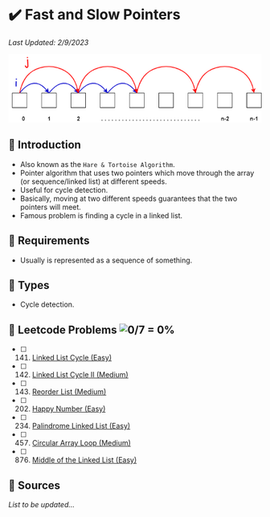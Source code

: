 # :heavy_check_mark: Fast and Slow Pointers
*Last Updated: 2/9/2023*

![Image of a fast and slow pointers](../images/patterns/fast-and-slow-pointers/fast-and-slow-pointers.png)

## :round_pushpin: Introduction
- Also known as the `Hare & Tortoise Algorithm`.
- Pointer algorithm that uses two pointers which move through the array (or sequence/linked list) at different speeds.
- Useful for cycle detection.
- Basically, moving at two different speeds guarantees that the two pointers will meet.
- Famous problem is finding a cycle in a linked list.

## :round_pushpin: Requirements
- Usually is represented as a sequence of something.

## :round_pushpin: Types
- Cycle detection.

## :round_pushpin: Leetcode Problems ![0/7 = 0%](https://progress-bar.dev/0)

- [ ] 141. [Linked List Cycle (Easy)](https://leetcode.com/problems/linked-list-cycle/)
- [ ] 142. [Linked List Cycle II (Medium)](https://leetcode.com/problems/linked-list-cycle-ii/)
- [ ] 143. [Reorder List (Medium)](https://leetcode.com/problems/reorder-list/)
- [ ] 202. [Happy Number (Easy)](https://leetcode.com/problems/happy-number/)
- [ ] 234. [Palindrome Linked List (Easy)](https://leetcode.com/problems/palindrome-linked-list/)
- [ ] 457. [Circular Array Loop (Medium)](https://leetcode.com/problems/circular-array-loop/)
- [ ] 876. [Middle of the Linked List (Easy)](https://leetcode.com/problems/middle-of-the-linked-list/)

## :round_pushpin: Sources
*List to be updated...*

